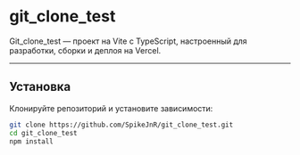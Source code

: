 # git_clone_test

Git_clone_test — проект на Vite с TypeScript, настроенный для разработки, сборки и деплоя на Vercel.

---

## Установка

Клонируйте репозиторий и установите зависимости:

```bash
git clone https://github.com/SpikeJnR/git_clone_test.git
cd git_clone_test
npm install

